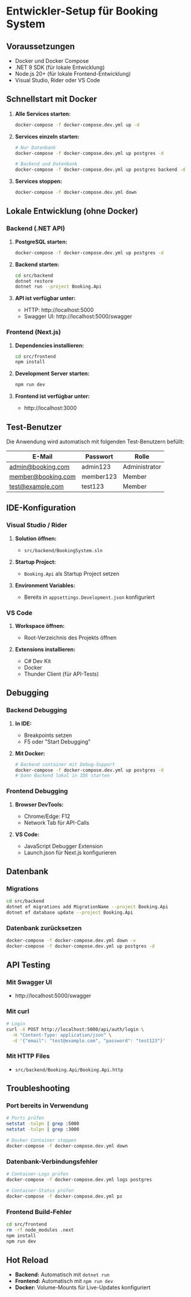# Entwickler-Setup für Booking System

## Voraussetzungen

- Docker und Docker Compose
- .NET 9 SDK (für lokale Entwicklung)
- Node.js 20+ (für lokale Frontend-Entwicklung)
- Visual Studio, Rider oder VS Code

## Schnellstart mit Docker

1. **Alle Services starten:**
   ```bash
   docker-compose -f docker-compose.dev.yml up -d
   ```

2. **Services einzeln starten:**
   ```bash
   # Nur Datenbank
   docker-compose -f docker-compose.dev.yml up postgres -d
   
   # Backend und Datenbank
   docker-compose -f docker-compose.dev.yml up postgres backend -d
   ```

3. **Services stoppen:**
   ```bash
   docker-compose -f docker-compose.dev.yml down
   ```

## Lokale Entwicklung (ohne Docker)

### Backend (.NET API)

1. **PostgreSQL starten:**
   ```bash
   docker-compose -f docker-compose.dev.yml up postgres -d
   ```

2. **Backend starten:**
   ```bash
   cd src/backend
   dotnet restore
   dotnet run --project Booking.Api
   ```

3. **API ist verfügbar unter:**
   - HTTP: http://localhost:5000
   - Swagger UI: http://localhost:5000/swagger

### Frontend (Next.js)

1. **Dependencies installieren:**
   ```bash
   cd src/frontend
   npm install
   ```

2. **Development Server starten:**
   ```bash
   npm run dev
   ```

3. **Frontend ist verfügbar unter:**
   - http://localhost:3000

## Test-Benutzer

Die Anwendung wird automatisch mit folgenden Test-Benutzern befüllt:

| E-Mail | Passwort | Rolle |
|--------|----------|-------|
| admin@booking.com | admin123 | Administrator |
| member@booking.com | member123 | Member |
| test@example.com | test123 | Member |

## IDE-Konfiguration

### Visual Studio / Rider

1. **Solution öffnen:**
   - `src/backend/BookingSystem.sln`

2. **Startup Project:**
   - `Booking.Api` als Startup Project setzen

3. **Environment Variables:**
   - Bereits in `appsettings.Development.json` konfiguriert

### VS Code

1. **Workspace öffnen:**
   - Root-Verzeichnis des Projekts öffnen

2. **Extensions installieren:**
   - C# Dev Kit
   - Docker
   - Thunder Client (für API-Tests)

## Debugging

### Backend Debugging

1. **In IDE:**
   - Breakpoints setzen
   - F5 oder "Start Debugging"

2. **Mit Docker:**
   ```bash
   # Backend container mit Debug-Support
   docker-compose -f docker-compose.dev.yml up postgres -d
   # Dann Backend lokal in IDE starten
   ```

### Frontend Debugging

1. **Browser DevTools:**
   - Chrome/Edge: F12
   - Network Tab für API-Calls

2. **VS Code:**
   - JavaScript Debugger Extension
   - Launch.json für Next.js konfigurieren

## Datenbank

### Migrations

```bash
cd src/backend
dotnet ef migrations add MigrationName --project Booking.Api
dotnet ef database update --project Booking.Api
```

### Datenbank zurücksetzen

```bash
docker-compose -f docker-compose.dev.yml down -v
docker-compose -f docker-compose.dev.yml up postgres -d
```

## API Testing

### Mit Swagger UI
- http://localhost:5000/swagger

### Mit curl
```bash
# Login
curl -X POST http://localhost:5000/api/auth/login \
  -H "Content-Type: application/json" \
  -d '{"email": "test@example.com", "password": "test123"}'
```

### Mit HTTP Files
- `src/backend/Booking.Api/Booking.Api.http`

## Troubleshooting

### Port bereits in Verwendung
```bash
# Ports prüfen
netstat -tulpn | grep :5000
netstat -tulpn | grep :3000

# Docker Container stoppen
docker-compose -f docker-compose.dev.yml down
```

### Datenbank-Verbindungsfehler
```bash
# Container-Logs prüfen
docker-compose -f docker-compose.dev.yml logs postgres

# Container-Status prüfen
docker-compose -f docker-compose.dev.yml ps
```

### Frontend Build-Fehler
```bash
cd src/frontend
rm -rf node_modules .next
npm install
npm run dev
```

## Hot Reload

- **Backend:** Automatisch mit `dotnet run`
- **Frontend:** Automatisch mit `npm run dev`
- **Docker:** Volume-Mounts für Live-Updates konfiguriert